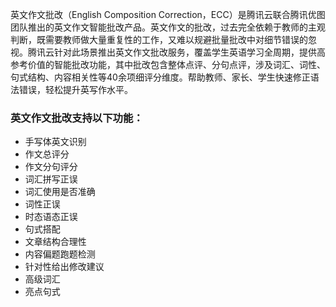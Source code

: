 
英文作文批改（English Composition Correction，ECC）是腾讯云联合腾讯优图团队推出的英文作文智能批改产品。英文作文的批改，过去完全依赖于教师的主观判断，既需要教师做大量重复性的工作，又难以规避批量批改中对细节错误的忽视。腾讯云针对此场景推出英文作文批改服务，覆盖学生英语学习全周期，提供高参考价值的智能批改功能，其中批改包含整体点评、分句点评，涉及词汇、词性、句式结构、内容相关性等40余项细评分维度。帮助教师、家长、学生快速修正语法错误，轻松提升英写作水平。  


### 英文作文批改支持以下功能：
- 手写体英文识别
- 作文总评分
- 作文分句评分
- 词汇拼写正误
- 词汇使用是否准确
- 词性正误
- 时态语态正误
- 句式搭配
- 文章结构合理性
- 内容偏题跑题检测
- 针对性给出修改建议
- 高级词汇
- 亮点句式

